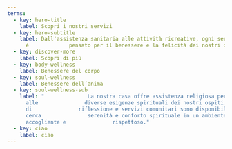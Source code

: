 ```yaml
---
terms:
  - key: hero-title
    label: Scopri i nostri servizi
  - key: hero-subtitle
    label: Dall'assistenza sanitaria alle attività ricreative, ogni servizio
      è             pensato per il benessere e la felicità dei nostri ospiti.
  - key: discover-more
    label: Scopri di più
  - key: body-wellness
    label: Benessere del corpo
  - key: soul-wellness
    label: Benessere dell’anima
  - key: soul-wellness-sub
    label: "              La nostra casa offre assistenza religiosa per rispondere
      alle               diverse esigenze spirituali dei nostri ospiti. Momenti
      di               riflessione e servizi comunitari sono disponibili per chi
      cerca               serenità e conforto spirituale in un ambiente
      accogliente e               rispettoso."
  - key: ciao
    label: ciao
---
```


